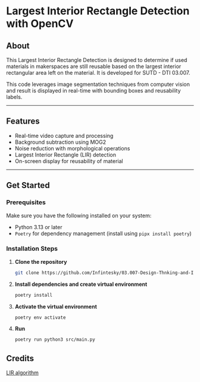 # Largest Interior Rectangle Detection with OpenCV

## About

This Largest Interior Rectangle Detection is designed to determine if used materials in makerspaces are still reusable based on the largest interior rectangular area left on the material. It is developed for SUTD - DTI 03.007.

This code leverages image segmentation techniques from computer vision and result is displayed in real-time with bounding boxes and reusability labels.

---

## Features

- Real-time video capture and processing
- Background subtraction using MOG2
- Noise reduction with morphological operations
- Largest Interior Rectangle (LIR) detection
- On-screen display for reusability of material

---
## Get Started
### Prerequisites

Make sure you have the following installed on your system:

- Python 3.13 or later 
- `Poetry` for dependency management (install using `pipx install poetry`)


### Installation Steps

1. **Clone the repository**
   ```bash
   git clone https://github.com/Infintesky/03.007-Design-Thnking-and-Innovation.git
   ```

2. **Install dependencies and create virtual environment**
    ```bash
    poetry install
    ```

3. **Activate the virtual environment**
    ```bash
    poetry env activate
    ```

4. **Run**
    ```bash
    poetry run python3 src/main.py
    ```

## Credits
[LIR algorithm](https://gist.github.com/zaniarshokati/ea7db9ba11b8424ad9b5dfe683a865f4)